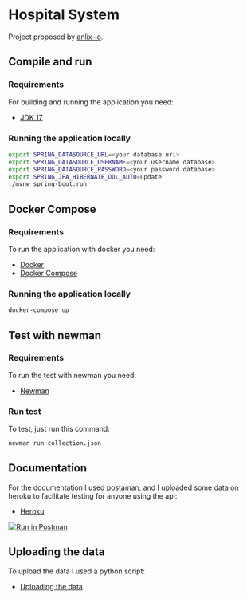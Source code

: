 # Hospital System

Project proposed by [anlix-io](https://github.com/anlix-io/desafio-anlix). 

## Compile and run

### Requirements
For building and running the application you need:

- [JDK 17](https://www.oracle.com/java/technologies/downloads/#java17)

### Running the application locally
```bash
export SPRING_DATASOURCE_URL=<your database url>
export SPRING_DATASOURCE_USERNAME=<your username database>
export SPRING_DATASOURCE_PASSWORD=<your password database>
export SPRING_JPA_HIBERNATE_DDL_AUTO=update
./mvnw spring-boot:run
```

## Docker Compose

### Requirements
To run the application with docker you need:

- [Docker](https://docs.docker.com/get-docker/)
- [Docker Compose](https://docs.docker.com/compose/install/)

### Running the application locally

```bash
docker-compose up
```

## Test with newman

### Requirements
To run the test with newman you need:

- [Newman](https://www.npmjs.com/package/newman)


### Run test

To test, just run this command:

```bash
newman run collection.json
```

## Documentation

For the documentation I used postaman, and I uploaded some data on heroku to facilitate testing for anyone using the api:

- [Heroku](https://hospital-system-eduumach.herokuapp.com/)

[![Run in Postman](https://run.pstmn.io/button.svg)](https://documenter.getpostman.com/view/13970793/UVeNkMfX)

## Uploading the data

To upload the data I used a python script:

- [Uploading the data](post-data/README.md)